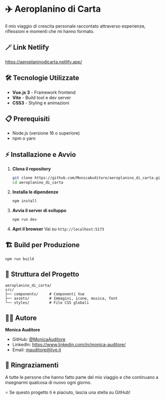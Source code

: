 # ✈️ Aeroplanino di Carta

Il mio viaggio di crescita personale raccontato attraverso esperienze, riflessioni e momenti che mi hanno formato.

## 🪄 Link Netlify

https://aeroplaninodicarta.netlify.app/

## 🛠️ Tecnologie Utilizzate

- **Vue.js 3** - Framework frontend
- **Vite** - Build tool e dev server
- **CSS3** - Styling e animazioni

## 📋 Prerequisiti

- Node.js (versione 16 o superiore)
- npm o yarn

## ⚡ Installazione e Avvio

1. **Clona il repository**

   ```bash
   git clone https://github.com/MonicaAuditore/aeroplanino_di_carta.git
   cd aeroplanino_di_carta
   ```

2. **Installa le dipendenze**

   ```bash
   npm install
   ```

3. **Avvia il server di sviluppo**

   ```bash
   npm run dev
   ```

4. **Apri il browser**
   Vai su `http://localhost:5173`

## 🏗️ Build per Produzione

```bash
npm run build
```

## 📁 Struttura del Progetto

```
aeroplanino_di_carta/
src/
├── components/     # Componenti Vue
├── assets/         # Immagini, icone, musica, font
└── styles/         # File CSS globali

```

## 👨‍💻 Autore

**Monica Auditore**

- GitHub: [@MonicaAuditore](https://github.com/MonicaAuditore)
- LinkedIn: https://www.linkedin.com/in/monica-auditore/
- Email: mauditore@live.it

## 🙏 Ringraziamenti

A tutte le persone che hanno fatto parte del mio viaggio e che continuano a insegnarmi qualcosa di nuovo ogni giorno.

⭐ Se questo progetto ti è piaciuto, lascia una stella su GitHub!
